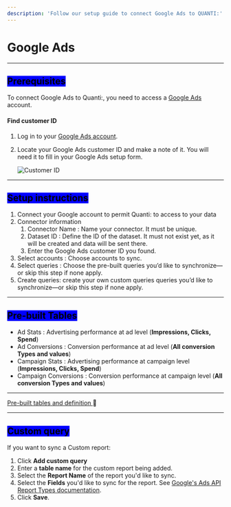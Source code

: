 ```yaml
---
description: 'Follow our setup guide to connect Google Ads to QUANTI:'
---
```


# Google Ads

***

## <mark style="background-color:blue;">Prerequisites</mark>

To connect Google Ads to Quanti:, you need to access a [Google Ads](https://ads.google.com/) account.

#### Find customer ID <a href="#findcustomerid" id="findcustomerid"></a>

1. Log in to your [Google Ads account](https://ads.google.com/nav/login).
2.  Locate your Google Ads customer ID and make a note of it. You will need it to fill in your Google Ads setup form.

    ![Customer ID](https://fivetran.com/static-assets-docs/_next/static/media/customer-id.9cc9a54c.png)

***

## <mark style="background-color:blue;">Setup instructions</mark>

1. Connect your Google account to permit Quanti: to access to your data
2. Connector information
   1. Connector Name : Name your connector. It must be unique.
   2. Dataset ID : Define the ID of the dataset. It must not exist yet, as it will be created and data will be sent there.
   3. Enter the Google Ads customer ID you found.
3. Select accounts : Choose accounts to sync.
4. Select queries : Choose the pre-built queries you’d like to synchronize—or skip this step if none apply.
5. Create queries: create your own custom queries queries you’d like to synchronize—or skip this step if none apply.

***

## <mark style="background-color:blue;">Pre-built Tables</mark>

* Ad Stats : Advertising performance at ad level (**Impressions, Clicks, Spend**)
* Ad Conversions : Conversion performance at ad level (**All conversion Types and values**)
* Campaign Stats : Advertising performance at campaign level (**Impressions, Clicks, Spend**)
* Campaign Conversions : Conversion performance at campaign level (**All conversion Types and values**)

***

[Pre-built tables and definition ](https://dbdiagram.io/e/67a6375d263d6cf9a069bf46/67a63980263d6cf9a069f135):link:[ ](https://dbdiagram.io/e/65c0ca08ac844320ae7740d3/67a5e256263d6cf9a06049b8)

***

## <mark style="background-color:blue;">Custom query</mark>

If you want to sync a Custom report:

1. Click **Add custom query**
2. Enter a **table name** for the custom report being added.&#x20;
3. Select the **Report Name** of the report you'd like to sync.
4. Select the **Fields** you'd like to sync for the report. See [Google's Ads API Report Types documentation](https://developers.google.com/google-ads/api/fields/v10/overview).
5. Click **Save**.
